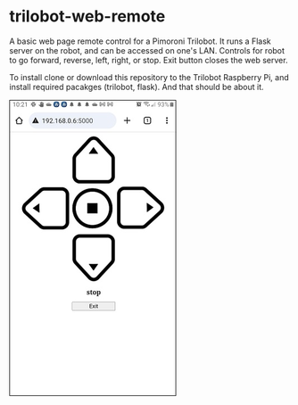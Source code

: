 # trilobot-web-remote

A basic web page remote control for a Pimoroni Trilobot. It runs a Flask
server on the robot, and can be accessed on one's LAN. Controls for robot to
go forward, reverse, left, right, or stop. Exit button closes the web server.

To install clone or download this repository to the Trilobot Raspberry Pi,
and install required pacakges (trilobot, flask). And that should be about it.

!['ui'](screenshot.jpg)

